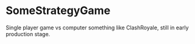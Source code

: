 # SomeStrategyGame

Single player game vs computer something like ClashRoyale, still in early production stage.
